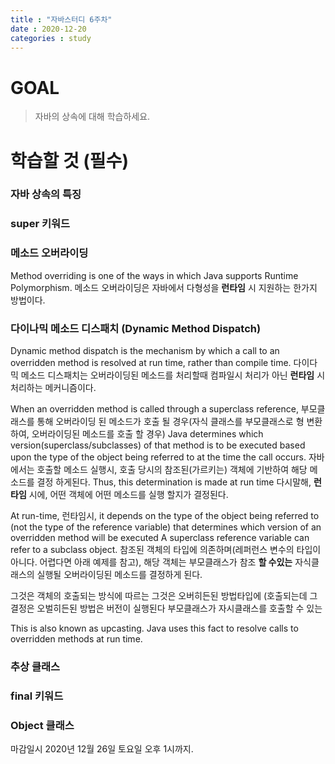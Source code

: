 ```yaml
---
title : "자바스터디 6주차"
date : 2020-12-20
categories : study
---
```


# GOAL
> 자바의 상속에 대해 학습하세요.

# 학습할 것 (필수)
### 자바 상속의 특징
### super 키워드
### 메소드 오버라이딩
Method overriding is one of the ways in which Java supports Runtime Polymorphism. 
메소드 오버라이딩은 자바에서 다형성을 __런타임__ 시 지원하는 한가지 방법이다.
### 다이나믹 메소드 디스패치 (Dynamic Method Dispatch)
Dynamic method dispatch is the mechanism by which a call to an overridden method is resolved at run time, rather than compile time.
다이다믹 메소드 디스패치는 오버라이딩된 메소드를 처리할때 컴파일시 처리가 아닌 __런타임__ 시 처리하는 메커니즘이다.

When an overridden method is called through a superclass reference,
부모클래스를 통해 오버라이딩 된 메소드가 호출 될 경우(자식 클래스를 부모클래스로 형 변환하여, 오버라이딩된 메소드를 호출 할 경우)
Java determines which version(superclass/subclasses) of that method is to be executed based upon the type of the object being referred to at the time the call occurs.
자바에서는 호출할 메소드 실행시, 호출 당시의 참조된(가르키는) 객체에 기반하여 해당 메소드를 결정 하게된다.
Thus, this determination is made at run time
다시말해, __런타임__ 시에, 어떤 객체에 어떤 메소드를 실행 할지가 결정된다.

At run-time,
런타임시,
it depends on the type of the object being referred to (not the type of the reference variable) that determines which version of an overridden method will be executed A superclass reference variable can refer to a subclass object.
참조된 객체의 타입에 의존하며(레퍼런스 변수의 타입이 아니다. 어렵다면 아래 예제를 참고), 해당 객체는 부모클래스가 참조 __할 수있는__ 자식클래스의 실행될 오버라이딩된 메소드를 결정하게 된다.

그것은 객체의 호출되는 방식에 따르는 그것은 오버히든된 방법타입에   (호출되는데 그 결정은 오벌히든된 방법은 버전이 실행된다 부모클래스가 자시클래스를 호출할 수 있는 

This is also known as upcasting. Java uses this fact to resolve calls to overridden methods at run time.
### 추상 클래스
### final 키워드
### Object 클래스

마감일시
2020년 12월 26일 토요일 오후 1시까지.
